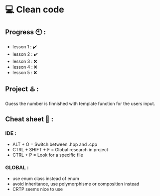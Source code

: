 💻 Clean code 
==
 Progress 🕙 :
 -

*  lesson 1 : ✔️
*  lesson 2 : ✔️  
*  lesson 3 : ❌
*  lesson 4 : ❌  
*  lesson 5 : ❌

Project ♨️ :
-

Guess the number is finnished with template function for the users input.

Cheat sheet 📰 :
-

### IDE : 

* ALT + O = Switch between .hpp and .cpp
* CTRL + SHIFT + F = Global research in project
* CTRL + P = Look for a specific file
  
### GLOBAL :

* use enum class instead of enum
* avoid inheritance, use polymorphisme or composition instead
* CRTP seems nice to use 

          
  

          
